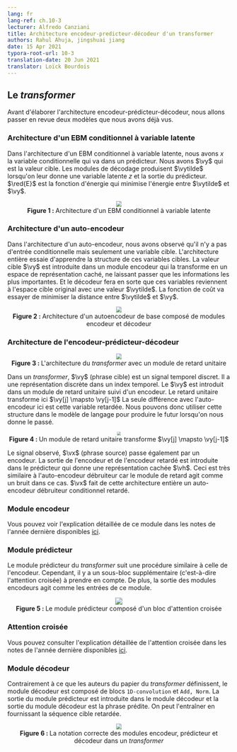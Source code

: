 ```yaml
---
lang: fr
lang-ref: ch.10-3
lecturer: Alfredo Canziani
title: Architecture encodeur-predicteur-décodeur d'un transformer
authors: Rahul Ahuja, jingshuai jiang
date: 15 Apr 2021
typora-root-url: 10-3
translation-date: 20 Jun 2021
translator: Loïck Bourdois
---       
```



<!--
## The Transformer

Before elaborating the encoder-predictor-decoder architecture, we are going to review two models we've seen before.
-->
## Le *transformer*

Avant d'élaborer l'architecture encodeur-prédicteur-décodeur, nous allons passer en revue deux modèles que nous avons déjà vus.


<!--
### Conditional EBM latent variable architecture

We should be familiar with the terminology of these modules from the previous lectures.
In the conditional EBM latent variable architecture, we have $x$ the conditional variable which goes into a predictor. We have $\vy$ which is the target value. The decoder modules will produce $\vytilde$ when fed with a latent variable $z$ and the output of the predictor. $\red{E}$ is the energy function which minimizes the energy between $\vytilde$ and $\vy$.


<center>
<img src="{{site.baseurl}}/images/week10/10-3/ebm.png" style="zoom: 80%; background-color:#DCDCDC;" /><br>
<b>Figure 1: </b> (From the EBM lecture) Diagram above depicting the architecture of a conditional EBM latent variable model.
</center>
-->

### Architecture d'un EBM conditionnel à variable latente

Dans l'architecture d'un EBM conditionnel à variable latente, nous avons $x$ la variable conditionnelle qui va dans un prédicteur.
Nous avons $\vy$ qui est la valeur cible. Les modules de décodage produisent $\vytilde$ lorsqu'on leur donne une variable latente $z$ et la sortie du prédicteur. 
$\red{E}$ est la fonction d'énergie qui minimise l'énergie entre $\vytilde$ et $\vy$.


<center>
<img src="{{site.baseurl}}/images/week10/10-3/autoencoder.png" style="zoom: 80%; background-color:#DCDCDC;" /><br>
<b>Figure 1 : </b> Architecture d'un EBM conditionnel à variable latente
</center>


<!--
### Autoencoder architecture

In Autoencoder architecture , we observed there is no conditional input but only a target variable. The entire architecture is trying to learn the structure in these target variables. The target value $\vy$ is fed through an encoder module which transforms into a hidden representation space, forcing only the most important information through. And the decoder will make these variables come back to the original target space with a $\vytilde$. And the cost function will try to minimize the distance between $\vytilde$ and $\vy$.


<center>
<img src="{{site.baseurl}}/images/week10/10-3/autoencoder.png" style="zoom: 80%; background-color:#DCDCDC;" /><br>
<b>Figure 2: </b> (From the autoencoder lecture) Architecture of a basic Autoencoder consisting of encoder and decoder modules.
</center>
-->

### Architecture d'un auto-encodeur

Dans l'architecture d'un auto-encodeur, nous avons observé qu'il n'y a pas d'entrée conditionnelle mais seulement une variable cible.
L'architecture entière essaie d'apprendre la structure de ces variables cibles. 
La valeur cible $\vy$ est introduite dans un module encodeur qui la transforme en un espace de représentation caché, ne laissant passer que les informations les plus importantes. 
Et le décodeur fera en sorte que ces variables reviennent à l'espace cible original avec une valeur $\vytilde$.
La fonction de coût va essayer de minimiser la distance entre $\vytilde$ et $\vy$.


<center>
<img src="{{site.baseurl}}/images/week10/10-3/autoencoder.png" style="zoom: 80%; background-color:#DCDCDC;" /><br>
<b>Figure 2 : </b> Architecture d'un autoencodeur de base composé de modules encodeur et décodeur
</center>


<!--
### Encoder-predictor-decoder architecture

<center>
<img src="{{site.baseurl}}/images/week10/10-3/transformer.png" style="zoom: 80%; background-color:#DCDCDC;" /><br>
<b>Figure 3: </b> The transformer architecture with a unit delay module.
</center>


In a transformer, $\vy$ (target sentence) is a discrete time signal. It has discrete representation in a time index. The $\vy$ is fed into a unit delay module succeeded by an encoder. The unit delay here transforms $\vy[j] \mapsto \vy[j-1]$. The only difference with the autoencoder here is this delayed variable. So we can use this structure in the language model to produce the future when given the past.


<center>
<img src="{{site.baseurl}}/images/week10/10-3/unit_delay.png" style="zoom: 50%; background-color:#DCDCDC;" /><br>
<b>Figure 4: </b> A unit delay module transforms $\vy[j] \mapsto \vy[j-1]$
</center>

The observed signal, $\vx$ (source sentence) , is also fed through an encoder. The output of both encoder and delayed encoder are fed into the predictor, which gives a hidden representation $\vh$. This is very similar to denoising autoencoder as the delay module acts as noise in this case. And $\vx$ here makes this entire architecture a conditional delayed denoising autoencoder.
-->

### Architecture de l'encodeur-prédicteur-décodeur

<center>
<img src="{{site.baseurl}}/images/week10/10-3/transformer.png" style="zoom: 80%; background-color:#DCDCDC;" /><br>
  <b>Figure 3 : </b> L'architecture du <i>transformer</i> avec un module de retard unitaire
</center>


Dans un *transformer*, $\vy$ (phrase cible) est un signal temporel discret. Il a une représentation discrète dans un index temporel. 
Le $\vy$ est introduit dans un module de retard unitaire suivi d'un encodeur. Le retard unitaire transforme ici $\vy[j] \mapsto \vy[j-1]$ 
La seule différence avec l'auto-encodeur ici est cette variable retardée. 
Nous pouvons donc utiliser cette structure dans le modèle de langage pour produire le futur lorsqu'on nous donne le passé.

<center>
<img src="{{site.baseurl}}/images/week10/10-3/unit_delay.png" style="zoom: 50%; background-color:#DCDCDC;" /><br>
<b>Figure 4 : </b> Un module de retard unitaire transforme $\vy[j] \mapsto \vy[j-1]$
</center>

Le signal observé, $\vx$ (phrase source) passe également par un encodeur.
La sortie de l'encodeur et de l'encodeur retardé est introduite dans le prédicteur qui donne une représentation cachée $\vh$. 
Ceci est très similaire à l'auto-encodeur débruiteur car le module de retard agit comme un bruit dans ce cas.
$\vx$ fait de cette architecture entière un auto-encodeur débruiteur conditionnel retardé.


<!--
### Encoder module
You can see the detailed explaination of these modules from last year's slides [here](https://atcold.github.io/pytorch-Deep-Learning/en/week12/12-3/).
-->

### Module encodeur
Vous pouvez voir l'explication détaillée de ce module dans les notes de l'année dernière disponibles [ici](https://atcold.github.io/pytorch-Deep-Learning/fr/week12/12-3/).


<!--
### Predictor Module

The transformer predictor module follows a similar procedure as the encoder. However, there is one additional sub-block (i.e. cross-attention) to take into account. Additionally, the output of the encoder modules acts as the inputs to this module.


<center>
<img src="{{site.baseurl}}/images/week10/10-3/predictor.png" style="zoom: 100%; background-color:#DCDCDC;" /><br>
<b>Figure 5: </b> The predictor module consisting of a cross attention block
</center>
-->

### Module prédicteur

Le module prédicteur du *transformer* suit une procédure similaire à celle de l'encodeur.
Cependant, il y a un sous-bloc supplémentaire (c'est-à-dire l'attention croisée) à prendre en compte.
De plus, la sortie des modules encodeurs agit comme les entrées de ce module.


<center>
<img src="{{site.baseurl}}/images/week10/10-3/predictor.png" style="zoom: 100%; background-color:#DCDCDC;" /><br>
<b>Figure 5 : </b> Le module prédicteur composé d'un bloc d'attention croisée
</center>


<!--
### Cross attention
You can see the detailed explaination of cross attention from last year's slides [cross-attention](https://atcold.github.io/pytorch-Deep-Learning/en/week12/12-3/).
-->

### Attention croisée
Vous pouvez consulter l'explication détaillée de l'attention croisée dans les notes de l'année dernière disponibles [ici](https://atcold.github.io/pytorch-Deep-Learning/fr/week12/12-3/).

<!--
### Decoder module

Contrary to what authors of the Transformer paper define, the decoder module consists of `1D-convolution` and `Add, Norm` blocks. The output of the predictor module is fed to the decoder module and the output of the decoder module is the predicted sentence. We can train this by providing the delayed target sequence.


<center>
<img src="{{site.baseurl}}/images/week10/10-3/decoder.png" style="zoom: 80%; background-color:#DCDCDC;" /><br>
<b>Figure 6: </b> The correct notation of the encoder,predictor and decoder modules in a transformer
</center>
-->


### Module décodeur

Contrairement à ce que les auteurs du papier du *transformer* définissent, le module décodeur est composé de blocs `1D-convolution` et `Add, Norm`. 
La sortie du module prédicteur est introduite dans le module décodeur et la sortie du module décodeur est la phrase prédite. 
On peut l'entraîner en fournissant la séquence cible retardée.


<center>
<img src="{{site.baseurl}}/images/week10/10-3/decoder.png" style="zoom: 80%; background-color:#DCDCDC;" /><br>
<b>Figure 6 : </b> La notation correcte des modules encodeur, prédicteur et décodeur dans un <i>transformer</i>
</center>

